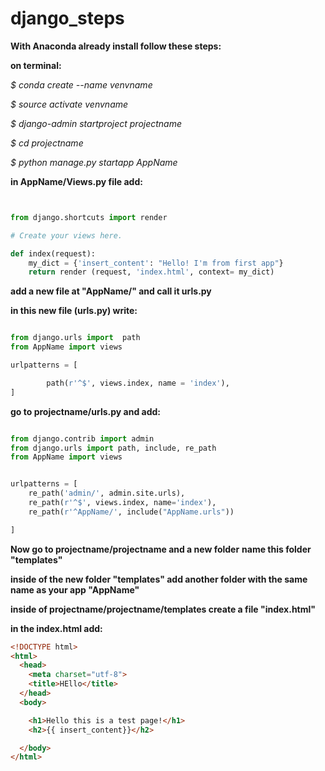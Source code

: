 # django_steps

**With Anaconda already install follow these steps:**

**on terminal:**

*$ conda create --name venvname*

*$ source activate venvname*

*$ django-admin startproject projectname*

*$ cd projectname*

*$ python manage.py startapp AppName*

 **in AppName/Views.py file add:**


 ```python


 from django.shortcuts import render

 # Create your views here.

 def index(request):
     my_dict = {'insert_content': "Hello! I'm from first app"}
     return render (request, 'index.html', context= my_dict)

```

**add a new file at "AppName/" and call it urls.py**

**in this new file (urls.py) write:**

```python

from django.urls import  path
from AppName import views

urlpatterns = [

        path(r'^$', views.index, name = 'index'),
]


```
**go to projectname/urls.py and add:**

```python

from django.contrib import admin
from django.urls import path, include, re_path
from AppName import views


urlpatterns = [
    re_path('admin/', admin.site.urls),
    re_path(r'^$', views.index, name='index'),
    re_path(r'^AppName/', include("AppName.urls"))

]

```

**Now go to projectname/projectname and a new folder**
**name this folder "templates"**

**inside of the new folder "templates" add another folder with the same name as your app "AppName"**

**inside of projectname/projectname/templates create a file "index.html"**

**in the index.html add:**

```html
<!DOCTYPE html>
<html>
  <head>
    <meta charset="utf-8">
    <title>HEllo</title>
  </head>
  <body>

    <h1>Hello this is a test page!</h1>
    <h2>{{ insert_content}}</h2>

  </body>
</html>

```

